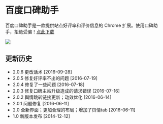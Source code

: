 # 百度口碑助手

百度口碑助手是一款提供站点好评率和评价信息的 Chrome 扩展。使用口碑助手，拒绝受骗！[点此下载](https://chrome.google.com/webstore/detail/elhlhmdgbofohgejabadfgmchigjbllp)

![](https://raw.githubusercontent.com/cgzero/koubei-assistant/master/tmp/screen-shot1.jpg)

## 更新历史

- 2.0.6 更改话术 [2016-09-28]
- 2.0.5 修复好评率不出的问题 [2016-07-19]
- 2.0.4 修复了一些问题 [2016-07-18]
- 2.0.3 修复口碑主站升级造成的请求错误 [2016-07-16]
- 2.0.2 舆情跳转链接更新；动效优化 [2016-06-14]
- 2.0.1 问题修复 [2016-06-11]
- 2.0 全新界面；更加合理的布局；增加了舆情tab [2016-06-11]
- 1.0 新版本发布 [2014-12-12]
